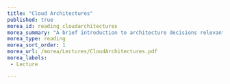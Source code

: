 ```yaml
---
title: "Cloud Architectures"
published: true
morea_id: reading_cloudarchitectures
morea_summary: "A brief introduction to architecture decisions relevant for cloud applications"
morea_type: reading
morea_sort_order: 1
morea_url: /morea/Lectures/CloudArchitectures.pdf
morea_labels:
 - Lecture

---
```

